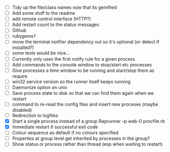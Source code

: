 
- [ ] Tidy up the file/class names now that its gemified
- [ ] Add some stuff to the readme
- [ ] add remote control interface  (HTTP?)
- [ ] Add restart count to the status messages
- [ ] Github
- [ ] rubygems?
- [ ] move the terminal notifier dependency out so it's optional  (or detect if installed?)
- [ ] some tests would be nice...
- [ ] Currently only uses the first notify rule for a given process
- [ ] Add commands to the console window to stop/start etc processes
- [ ] Give processes a time window to be running and start/stop them as require
- [ ] win32 service version so the runner itself keeps running
- [ ] Daemonize option on unix
- [ ] Save process state to disk so that we can find them again when we restart
- [ ] command to re-read the config files and insert new proceses (maybe disabled)
- [ ] Redirection to logfiles
- [x] Start a single process instead of a group
                Raprunner –p web-0 procfile.rb
- [x] Immediate restart if successful exit code
- [ ] Colour sequence as default if no colours specified
- [ ] Properties at group level get inherited by processes in the group?
- [ ] Show status or process rather than thread  (esp when waiting to restart)
